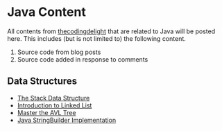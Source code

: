 # Java Content

All contents from <a href="http://www.thecodingdelight.com">thecodingdelight</a> that are related to Java will be posted here. 
This includes (but is not limited to) the following content.

1. Source code from blog posts
2. Source code added in response to comments

## Data Structures

* <a href="http://www.thecodingdelight.com/stack-java/">The Stack Data Structure</a>
* <a href="http://www.thecodingdelight.com/introduction-linked-list/">Introduction to Linked List</a>
* <a href="http://www.thecodingdelight.com/avl-tree-implementation-java/">Master the AVL Tree</a>
* [Java StringBuilder Implementation](https://www.thecodingdelight.com/java-stringbuilder-class/)
